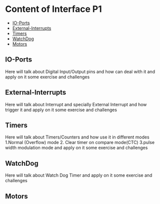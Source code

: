 # Content of Interface P1
- [IO-Ports](#IO-Ports)
- [External-Interrupts](#External-Interrupts)
- [Timers](#Timers)
- [WatchDog](#watchDog)
- [Motors](#Motors)

## IO-Ports
<p>Here will talk about Digital Input/Output pins and how can deal with it and apply on it some exercise and challenges</p>

## External-Interrupts
<p>Here will talk about Interrupt and specially External Interrupt and how trigger it and apply on it some exercise and challenges</p>

## Timers
<p>Here will talk about Timers/Counters and how use it in different modes 1.Normal (Overflow) mode 2. Clear timer on compare mode(CTC) 3.pulse width modulation mode and apply on it some exercise and challenges</p>

## WatchDog
<p>Here will talk about Watch Dog Timer and apply on it some exercise and challenges</p>


## Motors